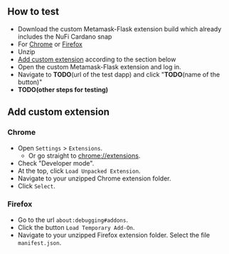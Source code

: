 ## How to test

- Download the custom Metamask-Flask extension build which already includes the NuFi Cardano snap
- For [Chrome](https://github.com/nufi-official/metamask-snap-demo/releases/download/0.0.1/nufi-snap-metamask-build-chrome-0.0.1.zip) or [Firefox](https://github.com/nufi-official/metamask-snap-demo/releases/download/0.0.1/nufi-snap-metamask-build-firefox-0.0.1.zip)
- Unzip
- [Add custom extension](https://github.com/nufi-official/metamask-snap-demo/edit/main/README.md#add-custom-extension) according to the section below
- Open the custom Metamask-Flask extension and log in.
- Navigate to **TODO**(url of the test dapp) and click "**TODO**(name of the button)"
- **TODO(other steps for testing)**


## Add custom extension  

### Chrome

* Open `Settings` > `Extensions`.
  * Or go straight to [chrome://extensions](chrome://extensions).
* Check "Developer mode".
* At the top, click `Load Unpacked Extension`.
* Navigate to your unzipped Chrome extension folder.
* Click `Select`.



### Firefox

* Go to the url `about:debugging#addons`.
* Click the button `Load Temporary Add-On`.
* Navigate to your unzipped Firefox extension folder. Select the file `manifest.json`.
